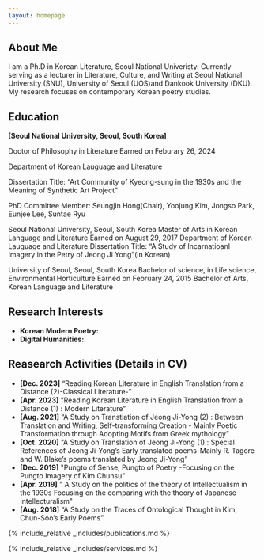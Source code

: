 ```yaml
---
layout: homepage
---
```


## About Me

I am a Ph.D in Korean Literature, Seoul National Univeristy.
Currently serving as a lecturer in Literature, Culture, and Writing at Seoul National University (SNU), University of Seoul (UOS)and Dankook University (DKU). My research focuses on contemporary Korean poetry studies.

## Education 
**[Seoul National University, Seoul, South Korea]**

Doctor of Philosophy in Literature                                                              Earned on Feburary 26, 2024

Department of Korean Lauguage and Literature

Dissertation Title: “Art Community of Kyeong-sung in the 1930s and the Meaning of Synthetic Art Project”

PhD Committee Member: Seungjin Hong(Chair), Yoojung Kim, Jongso Park, Eunjee Lee, Suntae Ryu 

Seoul National University, Seoul, South Korea
Master of Arts in Korean Language and Literature                                    Earned on August 29, 2017
Department of Korean Lauguage and Literature
Dissertation Title: “A Study of Incarnatioanl Imagery in the Petry of Jeong Ji Yong”(in Korean)

University of Seoul, Seoul, South Korea
Bachelor of science, in Life science, Environmental Horticulture                  Earned on February 24, 2015
Bachelor of Arts, Korean Language and Literature 


## Research Interests

- **Korean Modern Poetry:** 
- **Digital Humanities:** 

## Reasearch Activities (Details in CV)

- **[Dec. 2023]** “Reading Korean Literature in English Translation from a Distance (2)-Classical Literature-”
- **[Apr. 2023]** “Reading Korean Literature in English Translation from a Distance (1) : Modern Literature”
- **[Aug. 2021]** “A Study on Transtlation of Jeong Ji-Yong (2) : Between Translation and Writing, Self-transforming Creation - Mainly Poetic Transformation through Adopting Motifs from Greek mythology”
- **[Oct. 2020]** “A Study on Translation of Jeong Ji-Yong (1) : Special References of Jeong Ji-Yong’s Early translated poems-Mainly R. Tagore and W. Blake’s poems translated by Jeong Ji-Yong”
- **[Dec. 2019]** "Pungto of Sense, Pungto of Poetry -Focusing on the Pungto Imagery of Kim Chunsu"
- **[Apr. 2019]** " A Study on the politics of the theory of Intellectualism in the 1930s Focusing on the comparing with the theory of Japanese Intellecturalism"
- **[Aug. 2018]** “A Study on the Traces of Ontological Thought in Kim, Chun-Soo’s Early Poems”

{% include_relative _includes/publications.md %}

{% include_relative _includes/services.md %}
